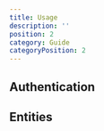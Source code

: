 ```yaml
---
title: Usage
description: ''
position: 2
category: Guide
categoryPosition: 2
---
```


## Authentication

## Entities